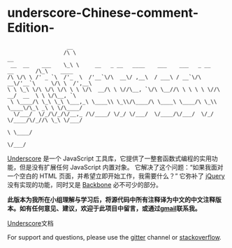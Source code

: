 # underscore-Chinese-comment-Edition-

                       __
                      /\ \                                                         __
     __  __    ___    \_\ \     __   _ __   ____    ___    ___   _ __    __       /\_\    ____
    /\ \/\ \ /' _ `\  /'_  \  /'__`\/\  __\/ ,__\  / ___\ / __`\/\  __\/'__`\     \/\ \  /',__\
    \ \ \_\ \/\ \/\ \/\ \ \ \/\  __/\ \ \//\__, `\/\ \__//\ \ \ \ \ \//\  __/  __  \ \ \/\__, `\
     \ \____/\ \_\ \_\ \___,_\ \____\\ \_\\/\____/\ \____\ \____/\ \_\\ \____\/\_\ _\ \ \/\____/
      \/___/  \/_/\/_/\/__,_ /\/____/ \/_/ \/___/  \/____/\/___/  \/_/ \/____/\/_//\ \_\ \/___/
                                                                                  \ \____/
                                                                                   \/___/

[Underscore](https://github.com/jashkenas/underscore) 是一个 JavaScript 工具库，它提供了一整套函数式编程的实用功能，但是没有扩展任何 JavaScript 内置对象。 它解决了这个问题：“如果我面对一个空白的 HTML 页面，并希望立即开始工作，我需要什么？” 它弥补了 [jQuery](http://jquery.com/) 没有实现的功能，同时又是 [Backbone](http://backbonejs.org/) 必不可少的部分。

**此版本为我所在小组理解与学习后，将源代码中所有注释译为中文的中文注释版本。如有任何意见、建议，欢迎于此项目中留言，或通过[gmail](hhhhhhhhhhhush.please@gmail.com)联系我。**

[Underscore](http://underscorejs.org/)文档

For support and questions, please use the [gitter](https://gitter.im/jashkenas/underscore) channel or [stackoverflow](http://stackoverflow.com/search?q=underscore.js).
